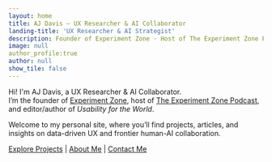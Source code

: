 ```yaml
---
layout: home
title: AJ Davis – UX Researcher & AI Collaborator
landing-title: 'UX Researcher & AI Strategist'
description: Founder of Experiment Zone · Host of The Experiment Zone Podcast · Author of Usability for the World
image: null
author_profile:true
author: null
show_tile: false
---
```


Hi! I'm AJ Davis, a UX Researcher & AI Collaborator.  
I’m the founder of [Experiment Zone](https://experimentzone.com), host of [The Experiment Zone Podcast](https://experimentzone.com/podcast), and editor/author of _Usability for the World_.

Welcome to my personal site, where you’ll find projects, articles, and insights on data-driven UX and frontier human-AI collaboration.

[Explore Projects](/projects) | [About Me](/about) | [Contact Me](/contact)
